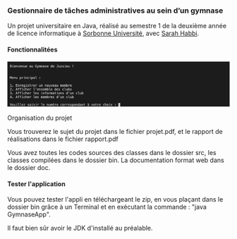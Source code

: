 <h3>Gestionnaire de tâches administratives au sein d’un gymnase</h3>

<p>Un projet universitaire en Java, réalisé au semestre 1 de la deuxième année de licence informatique à <a href = "https://sciences.sorbonne-universite.fr">Sorbonne Université</a>, avec <a href = "https://fr.linkedin.com/in/sarah-habbi-1a2ba81a4">Sarah Habbi</a>.</p>

<h4>Fonctionnalitées</h4>

<p><img src ="screenshot.png"></img></p>
<h4">Organisation du projet</h4>
<p>Vous trouverez le sujet du projet dans le fichier projet.pdf, et le rapport de réalisations dans le fichier rapport.pdf</p>

<p>Vous avez toutes les codes sources des classes dans le dossier src, les classes compilées dans le dossier bin. La documentation format web 
dans le dossier doc.</p>

<h4 >Tester l'application</h4>

<p >Vous pouvez tester l'appli en téléchargeant le zip, en vous plaçant dans le dossier bin grâce à un Terminal et en exécutant la commande : "java GymnaseApp".</p>

<p>Il faut bien sûr avoir le JDK d'installé au préalable.</p>